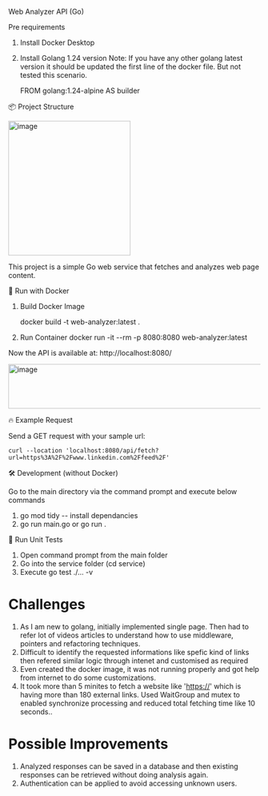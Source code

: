 Web Analyzer API (Go)

Pre requirements
1. Install Docker Desktop
2. Install Golang 1.24 version
   Note: If you have any other golang latest version it should be updated the first line of the docker file. But not tested this scenario.

   FROM golang:1.24-alpine AS builder

📦 Project Structure

<img width="244" height="269" alt="image" src="https://github.com/user-attachments/assets/03ad2ec7-7fba-4216-a651-3dc415d11e06" />


This project is a simple Go web service that fetches and analyzes web page content.

🚀 Run with Docker
1. Build Docker Image

    docker build -t web-analyzer:latest .

2. Run Container
    docker run -it --rm -p 8080:8080 web-analyzer:latest

Now the API is available at: http://localhost:8080/

<img width="1448" height="89" alt="image" src="https://github.com/user-attachments/assets/8bc5eafa-64ff-4330-b910-d3899b956a27" />

🔥 Example Request


Send a GET request with your sample url:

    curl --location 'localhost:8080/api/fetch?url=https%3A%2F%2Fwww.linkedin.com%2Ffeed%2F'



🛠 Development (without Docker)


Go to the main directory via the command prompt and execute below commands
1. go mod tidy     -- install dependancies
2. go run main.go or go run .

 
🧪 Run Unit Tests

1. Open command prompt from the main folder
2. Go into the service folder (cd service)
3. Execute go test ./... -v

# Challenges
1. As I am new to golang, initially implemented single page. Then had to refer lot of videos articles to understand how to use middleware, pointers and refactoring techniques.
2. Difficult to identify the requested informations like spefic kind of links then refered similar logic through intenet and customised as required
3. Even created the docker image, it was not running properly and got help from internet to do some customizations.
4. It took more than 5 minites to fetch a website like '[https://](https://elakiri.com/)' which is having more than 180 external links. Used WaitGroup and mutex to enabled synchronize processing and reduced total fetching time like 10 seconds..
  

# Possible Improvements
 1. Analyzed responses can be saved in a database and then existing responses can be retrieved without doing analysis again.
 2. Authentication can be applied to avoid accessing unknown users.
   
